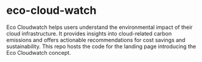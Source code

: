 # eco-cloud-watch
Eco Cloudwatch helps users understand the environmental impact of their cloud infrastructure. It provides insights into cloud-related carbon emissions and offers actionable recommendations for cost savings and sustainability. This repo hosts the code for the landing page introducing the Eco Cloudwatch concept.
